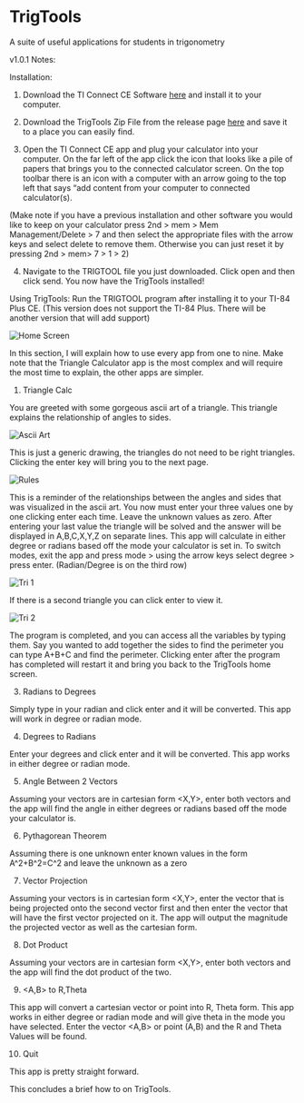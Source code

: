 # TrigTools
A suite of useful applications for students in trigonometry 


v1.0.1 Notes:

Installation:

1. Download the TI Connect CE Software [here](https://education.ti.com/en/software/details/en/CA9C74CAD02440A69FDC7189D7E1B6C2/swticonnectcesoftware) and install it to your computer.

2. Download the TrigTools Zip File from the release page [here](https://github.com/StarlitMantis/TrigTools/releases/tag/v1.0.1) and save it to a place you can easily find.

3. Open the TI Connect CE app and plug your calculator into your computer. On the far left of the app click the icon that looks like a pile of papers that brings you to the connected calculator screen. On the top toolbar there is an icon with a computer with an arrow going to the top left that says “add content from your computer to connected calculator(s).

(Make note if you have a previous installation and other software you would like to keep on your calculator press 2nd > mem > Mem Management/Delete > 7  and then select the appropriate files with the arrow keys and select delete to remove them. Otherwise you can just reset it by pressing 2nd > mem> 7 > 1 > 2)

4. Navigate to the TRIGTOOL file you just downloaded. Click open and then click send. You now have the TrigTools installed!

Using TrigTools:
Run the TRIGTOOL program after installing it to your TI-84 Plus CE. (This version does not support the TI-84 Plus. There will be another version that will add support)

![Home Screen](https://user-images.githubusercontent.com/54572669/209927310-3581ad8c-a627-4b88-acc8-9f225f1d092b.png)

In this section, I will explain how to use every app from one to nine. Make note that the Triangle Calculator app is the most complex and will require the most time to explain, the other apps are simpler. 

1.  Triangle Calc

You are greeted with some gorgeous ascii art of a triangle. This triangle explains the relationship of angles to sides.

![Ascii Art](https://user-images.githubusercontent.com/54572669/209927307-e7a94a12-6aeb-45d2-b875-0e6614e6421e.png)

This is just a generic drawing, the triangles do not need to be right triangles. Clicking the enter key will bring you to the next page.

![Rules](https://user-images.githubusercontent.com/54572669/209927313-c35530fc-7029-4693-b575-98ab1726f664.png)

This is a reminder of the relationships between the angles and sides that was visualized in the ascii art. You now must enter your three values one by one clicking enter each time. Leave the unknown values as zero. After entering your last value the triangle will be solved and the answer will be displayed in A,B,C,X,Y,Z on separate lines. This app will calculate in either degree or radians based off the mode your calculator is set in. To switch modes, exit the app and press mode > using the arrow keys select degree > press enter. (Radian/Degree is on the third row)

![Tri 1](https://user-images.githubusercontent.com/54572669/209927314-33a31146-7558-45ec-b6d0-f39093449e4f.png)

If there is a second triangle you can click enter to view it. 

![Tri 2](https://user-images.githubusercontent.com/54572669/209927304-4828a421-e91a-47a5-b352-f8d744f736a5.png)

The program is completed, and you can access all the variables by typing them. Say you wanted to add together the sides to find the perimeter you can type A+B+C and find the perimeter.
Clicking enter after the program has completed will restart it and bring you back to the TrigTools home screen.

3. Radians to Degrees

Simply type in your radian and click enter and it will be converted. This app will work in degree or radian mode.

4. Degrees to Radians 

Enter your degrees and click enter and it will be converted. This app works in either degree or radian mode.

5. Angle Between 2 Vectors

Assuming your vectors are in cartesian form <X,Y>, enter both vectors and the app will find the angle in either degrees or radians based off the mode your calculator is.

6. Pythagorean Theorem

Assuming there is one unknown enter known values in the form A^2+B^2=C^2 and leave the unknown as a zero

7. Vector Projection 

Assuming your vectors is in cartesian form <X,Y>, enter the vector that is being projected onto the second vector first and then enter the vector that will have the first vector projected on it. The app will output the magnitude the projected vector as well as the cartesian form.

8. Dot Product

Assuming your vectors are in cartesian form <X,Y>, enter both vectors and the app will find the dot product of the two. 

9. <A,B> to R,Theta

This app will convert a cartesian vector or point into R, Theta form. This app works in either degree or radian mode and will give theta in the mode you have selected. Enter the vector <A,B> or point (A,B) and the R and Theta Values will be found. 

10. Quit

This app is pretty straight forward.

This concludes a brief how to on TrigTools. 